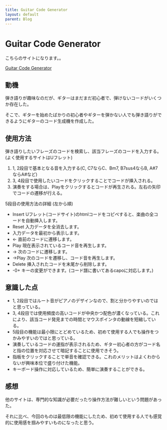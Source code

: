 ```yaml
---
title: Guitar Code Generator
layout: default
parent: Blog
---
```


# Guitar Code Generator
こちらのサイトになります。。

<a href="https://double-tag-229.com/gcg/index.html" target="_blank">Guitar Code Generator</a>

## 動機

弾き語りが趣味なのだが、ギターはまだまだ初心者で、弾けないコードがいくつか存在した。

そこで、ギターを始めたばかりの初心者やギターを弾かない人でも弾き語りができるようにギターのコード生成機を作成した。

## 使用方法

弾き語りしたいフレーズのコードを検索し、該当フレーズのコードを入力する。(よく使用するサイトはUフレット)

1. 1, 2段目で基本となる音を入力する(C, C7ならC、Bm7, B7sus4ならB, A#7ならA#など)
2. 3, 4段目で使用したいコードをクリックすることでコードが挿入される。
3. 演奏をする場合は、Playをクリックするとコードが再生される。左右の矢印でコードの遷移が行える。

5段目の使用方法の詳細 (左から順)

- Insert Uフレット(コードサイト)のhtmlコードをコピペすると、楽曲の全コードを自動挿入します。
- Reset 入力データを全消去します。
- 入力データを最初から表示します。
- &#8592; 直前のコードに遷移します。
- Play 現在表示されているコード音を再生します。
- &#8594; 次のコードに遷移します。
- &#8594;Play 次のコードを遷移し、コード音を再生します。
- Delete 挿入されたコードを末尾から削除します。
- -0+ キーの変更ができます。(コード譜に書いてあるcapoに対応します。)

## 意識した点

- 1, 2段目ではルート音がピアノのデザインなので、割と分かりやすいのではと思っている。
- 3, 4段目では使用頻度の高いコードが中央かつ配色が濃くなっている。これにより、該当コード発見までの時間とマウスポインタの動線を短縮している。
- 5段目の機能は最小限にとどめているため、初めて使用する人でも操作をつかみやすいのではと思っている。
- 演奏しているコードの運指が表示されるため、ギター初心者の方がコード名と指の位置を対応させて暗記することに使用できそう。
- 指板をクリックすることで単音を確認できる。これのメリットはよくわからないが興味本位で盛り付けた機能。
- キーボード操作に対応しているため、簡単に演奏することができる。

## 感想
他のサイトは、専門的な知識が必要だったり操作方法が難しいという問題があった。

それに比べ、今回のものは最低限の機能にしたため、初めて使用する人でも感覚的に使用感を掴みやすいものになったと思う。